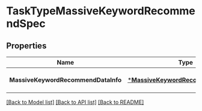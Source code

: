 # TaskTypeMassiveKeywordRecommendSpec

## Properties
Name | Type | Description | Notes
------------ | ------------- | ------------- | -------------
**MassiveKeywordRecommendDataInfo** | [***MassiveKeywordRecommendDataInfo**](massive_keyword_recommend_data_info.md) |  | [optional] [default to null]

[[Back to Model list]](../README.md#documentation-for-models) [[Back to API list]](../README.md#documentation-for-api-endpoints) [[Back to README]](../README.md)


